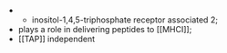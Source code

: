 - - inositol-1,4,5-triphosphate receptor associated 2; 
- plays a role in delivering peptides to [[MHCI]]; 
- [[TAP]] independent